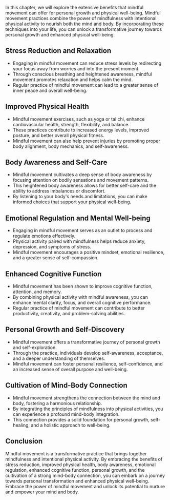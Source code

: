 
In this chapter, we will explore the extensive benefits that mindful movement can offer for personal growth and physical well-being. Mindful movement practices combine the power of mindfulness with intentional physical activity to nourish both the mind and body. By incorporating these techniques into your life, you can unlock a transformative journey towards personal growth and enhanced physical well-being.

Stress Reduction and Relaxation
-------------------------------

* Engaging in mindful movement can reduce stress levels by redirecting your focus away from worries and into the present moment.
* Through conscious breathing and heightened awareness, mindful movement promotes relaxation and helps calm the mind.
* Regular practice of mindful movement can lead to a greater sense of inner peace and overall well-being.

Improved Physical Health
------------------------

* Mindful movement exercises, such as yoga or tai chi, enhance cardiovascular health, strength, flexibility, and balance.
* These practices contribute to increased energy levels, improved posture, and better overall physical fitness.
* Mindful movement can also help prevent injuries by promoting proper body alignment, body mechanics, and self-awareness.

Body Awareness and Self-Care
----------------------------

* Mindful movement cultivates a deep sense of body awareness by focusing attention on bodily sensations and movement patterns.
* This heightened body awareness allows for better self-care and the ability to address imbalances or discomfort.
* By listening to your body's needs and limitations, you can make informed choices that support your physical well-being.

Emotional Regulation and Mental Well-being
------------------------------------------

* Engaging in mindful movement serves as an outlet to process and regulate emotions effectively.
* Physical activity paired with mindfulness helps reduce anxiety, depression, and symptoms of stress.
* Mindful movement encourages a positive mindset, emotional resilience, and a greater sense of self-compassion.

Enhanced Cognitive Function
---------------------------

* Mindful movement has been shown to improve cognitive function, attention, and memory.
* By combining physical activity with mindful awareness, you can enhance mental clarity, focus, and overall cognitive performance.
* Regular practice of mindful movement can contribute to better productivity, creativity, and problem-solving abilities.

Personal Growth and Self-Discovery
----------------------------------

* Mindful movement offers a transformative journey of personal growth and self-exploration.
* Through the practice, individuals develop self-awareness, acceptance, and a deeper understanding of themselves.
* Mindful movement can foster personal resilience, self-confidence, and an increased sense of overall purpose and well-being.

Cultivation of Mind-Body Connection
-----------------------------------

* Mindful movement strengthens the connection between the mind and body, fostering a harmonious relationship.
* By integrating the principles of mindfulness into physical activities, you can experience a profound mind-body integration.
* This connection provides a solid foundation for personal growth, self-healing, and a holistic approach to well-being.

Conclusion
----------

Mindful movement is a transformative practice that brings together mindfulness and intentional physical activity. By embracing the benefits of stress reduction, improved physical health, body awareness, emotional regulation, enhanced cognitive function, personal growth, and the cultivation of a strong mind-body connection, you can embark on a journey towards personal transformation and enhanced physical well-being. Embrace the power of mindful movement and unlock its potential to nurture and empower your mind and body.
